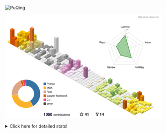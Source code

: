 ![PuQing](https://user-images.githubusercontent.com/27223114/171565019-9a56fae6-b08b-421f-99db-7e830da42371.png)

![](./profile-3d-contrib/profile-season-animate.svg)

<details>
<summary>Click here for detailed stats!</summary>

<!--START_SECTION:waka-->
![Lines of code](https://img.shields.io/badge/From%20Hello%20World%20I%27ve%20Written-1.2%20million%20lines%20of%20code-blue)

**🐱 My GitHub Data** 

> 📦 411.1 kB Used in GitHub's Storage 
 > 
> 🏆 668 Contributions in the Year 2024
 > 
> 🚫 Not Opted to Hire
 > 
> 📜 59 Public Repositories 
 > 
> 🔑 30 Private Repositories 
 > 
**I'm a Night 🦉** 

```text
🌞 Morning                471 commits         ██░░░░░░░░░░░░░░░░░░░░░░░   06.67 % 
🌆 Daytime                3019 commits        ███████████░░░░░░░░░░░░░░   42.77 % 
🌃 Evening                1499 commits        █████░░░░░░░░░░░░░░░░░░░░   21.24 % 
🌙 Night                  2070 commits        ███████░░░░░░░░░░░░░░░░░░   29.32 % 
```


📊 **This Week I Spent My Time On** 

```text
💬 Programming Languages: 
Browsing                 10 hrs 40 mins      ███████░░░░░░░░░░░░░░░░░░   29.79 % 
GitHubing                7 hrs 1 min         █████░░░░░░░░░░░░░░░░░░░░   19.60 % 
Searching                5 hrs 35 mins       ████░░░░░░░░░░░░░░░░░░░░░   15.61 % 
Python                   3 hrs 38 mins       ███░░░░░░░░░░░░░░░░░░░░░░   10.17 % 
Other                    3 hrs 18 mins       ██░░░░░░░░░░░░░░░░░░░░░░░   09.24 % 

🔥 Editors: 
Chrome                   27 hrs 46 mins      ███████████████████░░░░░░   77.46 % 
VS Code                  7 hrs 18 mins       █████░░░░░░░░░░░░░░░░░░░░   20.38 % 
fish                     46 mins             █░░░░░░░░░░░░░░░░░░░░░░░░   02.15 % 

💻 Operating System: 
Mac                      28 hrs 32 mins      ████████████████████░░░░░   79.62 % 
Linux                    6 hrs 50 mins       █████░░░░░░░░░░░░░░░░░░░░   19.08 % 
WSL                      28 mins             ░░░░░░░░░░░░░░░░░░░░░░░░░   01.30 % 
```


<!--END_SECTION:waka-->
</details>
